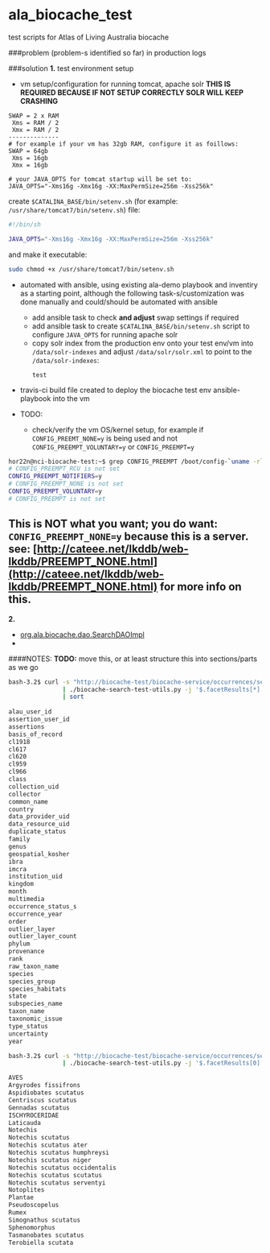 # ala_biocache_test
test scripts for Atlas of Living Australia biocache

###problem
(problem-s identified so far)
in production logs 

###solution
**1.** test environment setup
* vm setup/configuration for running tomcat, apache solr **THIS IS REQUIRED BECAUSE IF NOT SETUP CORRECTLY SOLR WILL KEEP CRASHING**
```
SWAP = 2 x RAM
 Xms = RAM / 2
 Xmx = RAM / 2
--------------
# for example if your vm has 32gb RAM, configure it as foillows:
SWAP = 64gb
 Xms = 16gb
 Xmx = 16gb

# your JAVA_OPTS for tomcat startup will be set to:
JAVA_OPTS="-Xms16g -Xmx16g -XX:MaxPermSize=256m -Xss256k"
```
create `$CATALINA_BASE/bin/setenv.sh` (for example: `/usr/share/tomcat7/bin/setenv.sh`) file:
```BASH
#!/bin/sh

JAVA_OPTS="-Xms16g -Xmx16g -XX:MaxPermSize=256m -Xss256k"

```
and make it executable:
```BASH
sudo chmod +x /usr/share/tomcat7/bin/setenv.sh
```
* automated with ansible, using existing ala-demo playbook and inventiry as a starting point, although the following task-s/customization was done manually and could/should be automated with ansible
  - add ansible task to check **and adjust** swap settings if required
  - add ansible task to create `$CATALINA_BASE/bin/setenv.sh` script to configure `JAVA_OPTS` for running apache solr
  - copy solr index from the production env onto your test env/vm into `/data/solr-indexes` and adjust `/data/solr/solr.xml` to point to the `/data/solr-indexes`:
    ```
    test
    ```
  
* travis-ci build file created to deploy the biocache test env ansible-playbook into the vm
* TODO:
  - check/verify the vm OS/kernel setup, for example if `CONFIG_PREEMT_NONE=y` is being used and not `CONFIG_PREEMPT_VOLUNTARY=y` or `CONFIG_PREEMPT=y`
```BASH
hor22n@nci-biocache-test:~$ grep CONFIG_PREEMPT /boot/config-`uname -r`
# CONFIG_PREEMPT_RCU is not set
CONFIG_PREEMPT_NOTIFIERS=y
# CONFIG_PREEMPT_NONE is not set
CONFIG_PREEMPT_VOLUNTARY=y
# CONFIG_PREEMPT is not set
```
This is **NOT** what you want; you do want: `CONFIG_PREEMPT_NONE=y` because this is a server. see: [http://cateee.net/lkddb/web-lkddb/PREEMPT_NONE.html](http://cateee.net/lkddb/web-lkddb/PREEMPT_NONE.html) for more info on this.
  - 

**2.** 
* [org.ala.biocache.dao.SearchDAOImpl](https://github.com/AtlasOfLivingAustralia/biocache-service/blob/master/src/main/java/au/org/ala/biocache/dao/SearchDAOImpl.java)
* 


####NOTES:
**TODO:** move this, or at least structure this into sections/parts as we go

```BASH
bash-3.2$ curl -s "http://biocache-test/biocache-service/occurrences/search?q=text:scutatus" \
               | ./biocache-search-test-utils.py -j '$.facetResults[*].fieldName' \
			   | sort
			   
alau_user_id
assertion_user_id
assertions
basis_of_record
cl1918
cl617
cl620
cl959
cl966
class
collection_uid
collector
common_name
country
data_provider_uid
data_resource_uid
duplicate_status
family
genus
geospatial_kosher
ibra
imcra
institution_uid
kingdom
month
multimedia
occurrence_status_s
occurrence_year
order
outlier_layer
outlier_layer_count
phylum
provenance
rank
raw_taxon_name
species
species_group
species_habitats
state
subspecies_name
taxon_name
taxonomic_issue
type_status
uncertainty
year
```

```BASH
bash-3.2$ curl -s "http://biocache-test/biocache-service/occurrences/search?q=text:scutatus" \
               | ./biocache-search-test-utils.py -j '$.facetResults[0].fieldResult[*].label'

AVES
Argyrodes fissifrons
Aspidiobates scutatus
Centriscus scutatus
Gennadas scutatus
ISCHYROCERIDAE
Laticauda
Notechis
Notechis scutatus
Notechis scutatus ater
Notechis scutatus humphreysi
Notechis scutatus niger
Notechis scutatus occidentalis
Notechis scutatus scutatus
Notechis scutatus serventyi
Notoplites
Plantae
Pseudoscopelus
Rumex
Simognathus scutatus
Sphenomorphus
Tasmanobates scutatus
Terobiella scutata
```
